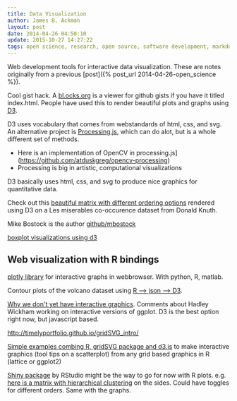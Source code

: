 ```yaml
---
title: Data Visualization
author: James B. Ackman
layout: post
date: 2014-04-26 04:50:10  
update: 2015-10-27 14:27:22  
tags: open science, research, open source, software development, markdown, data sharing, database, visualization  
---
```



Web development tools for interactive data visualization. These are notes originally from a previous [post]({% post_url 2014-04-26-open_science %}).

Cool gist hack. A [bl.ocks.org](http://bl.ocks.org) is a viewer for github gists if you have it titled index.html. People have used this to render beautiful plots and graphs using [D3](http://d3js.org).

D3 uses vocabulary that comes from webstandards of html, css, and svg. An alternative project is [Processing.js](http://processing.org/examples/), which can do alot, but is a whole different set of methods. 

* Here is an implementation of OpenCV in processing.js](https://github.com/atduskgreg/opencv-processing)
* Processing is big in artistic, computational visualizations

D3 basically uses html, css, and svg to produce nice graphics for quantitative data.

Check out this [beautiful matrix with different ordering options](http://bost.ocks.org/mike/miserables/) rendered using D3 on a Les miserables co-occurence dataset from Donald Knuth.

Mike Bostock is the author [github/mbostock](https://github.com/mbostock/d3/wiki/Gallery)

[boxplot visualizations using d3](http://bl.ocks.org/mbostock/)


## Web visualization with R bindings

[plotly library](https://github.com/ropensci/plotly) for interactive graphs in webbrowser. With python, R, matlab.

Contour plots of the volcano dataset using [R --> json --> D3](http://vis.supstat.com/2012/11/contour-plots-with-d3-and-r/).

[Why we don't yet have interactive graphics](http://www.biostat.wisc.edu/~kbroman/talks/InteractiveGraphs/). Comments about Hadley Wickham working on interactive versions of ggplot. D3 is the best option right now, but javascript based. 

http://timelyportfolio.github.io/gridSVG_intro/


[Simple examples combing R, gridSVG package and d3.js](http://timelyportfolio.github.io/gridSVG_intro/) to make interactive graphics (tool tips on a scatterplot) from any grid based graphics in R (lattice or ggplot2)


[Shiny package](http://shiny.rstudio.com/gallery) by RStudio might be the way to go for now with R plots. e.g. [here is a matrix with hierarchical clustering](http://shiny.rstudio.com/gallery/absolutely-positioned-panels.html) on the sides. Could have toggles for different orders.  Same with the graphs.


